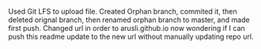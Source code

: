 Used Git LFS to upload file.
Created Orphan branch, commited it, then deleted orignal branch, then renamed orphan branch to master, and made first push.
Changed url in order to arusli.github.io
now wondering if I can push this readme update to the new url without manually updating repo url.